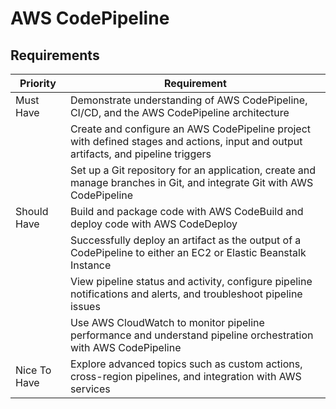 # AWS CodePipeline

## Requirements

| Priority     | Requirement                                                                                                  |
|--------------|--------------------------------------------------------------------------------------------------------------|
| Must Have    | Demonstrate understanding of AWS CodePipeline, CI/CD, and the AWS CodePipeline architecture                   |
|     | Create and configure an AWS CodePipeline project with defined stages and actions, input and output artifacts, and pipeline triggers   |
|     | Set up a Git repository for an application, create and manage branches in Git, and integrate Git with AWS CodePipeline |
| Should Have  | Build and package code with AWS CodeBuild and deploy code with AWS CodeDeploy                                 |
|   | Successfully deploy an artifact as the output of a CodePipeline to either an EC2 or Elastic Beanstalk Instance |
|   | View pipeline status and activity, configure pipeline notifications and alerts, and troubleshoot pipeline issues |
|   | Use AWS CloudWatch to monitor pipeline performance and understand pipeline orchestration with AWS CodePipeline |
| Nice To Have | Explore advanced topics such as custom actions, cross-region pipelines, and integration with AWS services     |
